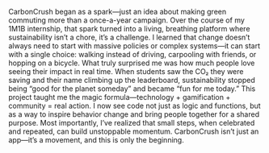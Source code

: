 CarbonCrush began as a spark—just an idea about making green commuting more than a once-a-year 
campaign. Over the course of my 1M1B internship, that spark turned into a living, breathing platform 
where sustainability isn’t a chore, it’s a challenge. I learned that change doesn’t always need to start with 
massive policies or complex systems—it can start with a single choice: walking instead of driving, 
carpooling with friends, or hopping on a bicycle. 
What truly surprised me was how much people love seeing their impact in real time. When students saw 
the CO₂ they were saving and their name climbing up the leaderboard, sustainability stopped being “good 
for the planet someday” and became “fun for me today.” 
This project taught me the magic formula—technology + gamification + community = real action. I 
now see code not just as logic and functions, but as a way to inspire behavior change and bring people 
together for a shared purpose. 
Most importantly, I’ve realized that small steps, when celebrated and repeated, can build unstoppable 
momentum. CarbonCrush isn’t just an app—it’s a movement, and this is only the beginning.
